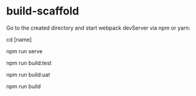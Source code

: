 # build-scaffold
<!-- Usage -->

Go to the created directory and start webpack devServer via npm or yarn:

cd [name]

<!-- start -->
npm run serve

<!-- test环境 -->
npm run build:test

<!-- 预发布环境 -->
npm run build:uat

<!-- build -->

npm run build